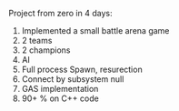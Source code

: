 
Project from zero in 4 days:

1) Implemented a small battle arena game
2) 2 teams
3) 2 champions
4) AI
5) Full process Spawn, resurection
6) Connect by subsystem null
7) GAS implementation
8) 90+ % on C++ code